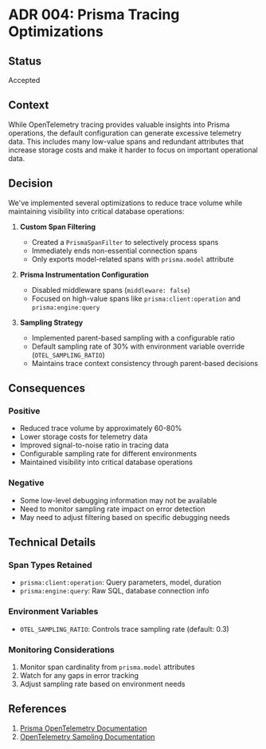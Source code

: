 # ADR 004: Prisma Tracing Optimizations

## Status
Accepted

## Context
While OpenTelemetry tracing provides valuable insights into Prisma operations, the default configuration can generate excessive telemetry data. This includes many low-value spans and redundant attributes that increase storage costs and make it harder to focus on important operational data.

## Decision
We've implemented several optimizations to reduce trace volume while maintaining visibility into critical database operations:

1. **Custom Span Filtering**
   - Created a `PrismaSpanFilter` to selectively process spans
   - Immediately ends non-essential connection spans
   - Only exports model-related spans with `prisma.model` attribute

2. **Prisma Instrumentation Configuration**
   - Disabled middleware spans (`middleware: false`)
   - Focused on high-value spans like `prisma:client:operation` and `prisma:engine:query`

3. **Sampling Strategy**
   - Implemented parent-based sampling with a configurable ratio
   - Default sampling rate of 30% with environment variable override (`OTEL_SAMPLING_RATIO`)
   - Maintains trace context consistency through parent-based decisions

## Consequences

### Positive
- Reduced trace volume by approximately 60-80%
- Lower storage costs for telemetry data
- Improved signal-to-noise ratio in tracing data
- Configurable sampling rate for different environments
- Maintained visibility into critical database operations

### Negative
- Some low-level debugging information may not be available
- Need to monitor sampling rate impact on error detection
- May need to adjust filtering based on specific debugging needs

## Technical Details

### Span Types Retained
- `prisma:client:operation`: Query parameters, model, duration
- `prisma:engine:query`: Raw SQL, database connection info

### Environment Variables
- `OTEL_SAMPLING_RATIO`: Controls trace sampling rate (default: 0.3)

### Monitoring Considerations
1. Monitor span cardinality from `prisma.model` attributes
2. Watch for any gaps in error tracking
3. Adjust sampling rate based on environment needs

## References
1. [Prisma OpenTelemetry Documentation](https://www.prisma.io/docs/orm/prisma-client/observability-and-logging/opentelemetry-tracing)
2. [OpenTelemetry Sampling Documentation](https://opentelemetry.io/docs/concepts/sampling/) 